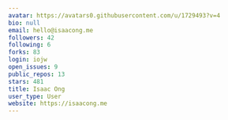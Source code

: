 ```yaml
---
avatar: https://avatars0.githubusercontent.com/u/1729493?v=4
bio: null
email: hello@isaacong.me
followers: 42
following: 6
forks: 83
login: iojw
open_issues: 9
public_repos: 13
stars: 481
title: Isaac Ong
user_type: User
website: https://isaacong.me
---
```


